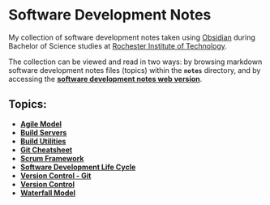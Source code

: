 # Software Development Notes

My collection of software development notes taken using [Obsidian](https://obsidian.md/) during Bachelor of Science studies at [Rochester Institute of Technology](https://www.rit.edu/).

The collection can be viewed and read in two ways: by browsing markdown software development notes files (topics) within the **`notes`** directory, and by accessing the [**software development notes web version**](https://software-development-notes.netlify.app/).

## Topics:

- [**Agile Model**](agile-model)
- [**Build Servers**](build-servers)
- [**Build Utilities**](build-utilities)
- [**Git Cheatsheet**](git-cheatsheet)
- [**Scrum Framework**](scrum-framework)
- [**Software Development Life Cycle**](software-development-life-cycle)
- [**Version Control - Git**](version-control-git)
- [**Version Control**](version-control)
- [**Waterfall Model**](waterfall-model)
